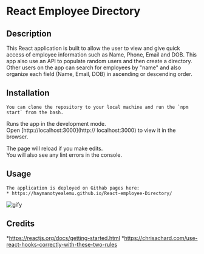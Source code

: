 # React Employee Directory

## Description
This React application is built to allow the user to view and give quick access of employee information such as Name, Phone, Email and DOB.
This app also use an API to populate random users and then create a directory. Other users on the app can search for employees by "name" and also organize each field (Name, Email, DOB) in ascending or descending order.

## Installation
    You can clone the repository to your local machine and run the `npm start` from the bash.
   Runs the app in the development mode.<br />
   Open [http://localhost:3000](http:// localhost:3000) to view it in the browser.

   The page will reload if you make edits.<br />
   You will also see any lint errors in the console.

## Usage
    The application is deployed on Githab pages here:
    * https://haymanotyealemu.github.io/React-employee-Directory/
![gify](./public/employee-directory.gif)
## Credits
*https://reactjs.org/docs/getting-started.html
*https://chrisachard.com/use-react-hooks-correctly-with-these-two-rules





